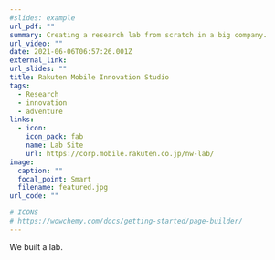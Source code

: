 ```yaml
---
#slides: example
url_pdf: ""
summary: Creating a research lab from scratch in a big company.
url_video: ""
date: 2021-06-06T06:57:26.001Z
external_link: 
url_slides: ""
title: Rakuten Mobile Innovation Studio
tags:
  - Research
  - innovation
  - adventure
links:
  - icon: 
    icon_pack: fab
    name: Lab Site
    url: https://corp.mobile.rakuten.co.jp/nw-lab/
image:
  caption: ""
  focal_point: Smart
  filename: featured.jpg
url_code: ""

# ICONS
# https://wowchemy.com/docs/getting-started/page-builder/
---
```

We built a lab.